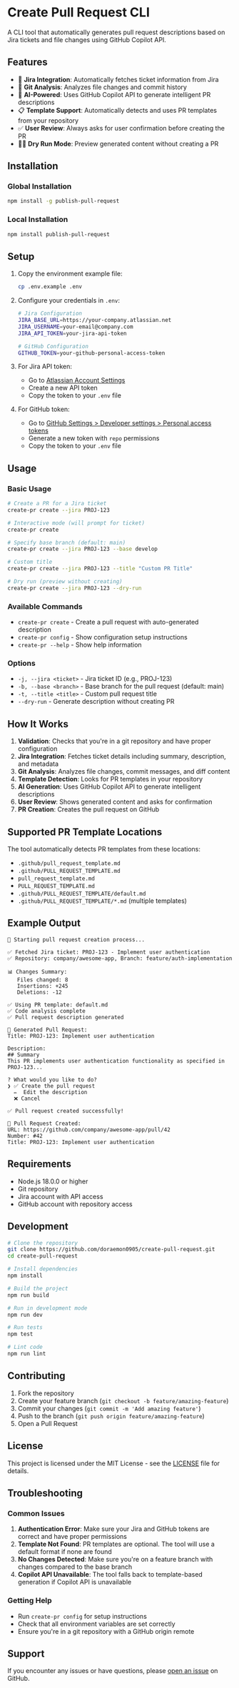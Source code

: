 # Create Pull Request CLI

A CLI tool that automatically generates pull request descriptions based on Jira tickets and file changes using GitHub Copilot API.

## Features

- 🎫 **Jira Integration**: Automatically fetches ticket information from Jira
- 🔄 **Git Analysis**: Analyzes file changes and commit history
- 🤖 **AI-Powered**: Uses GitHub Copilot API to generate intelligent PR descriptions
- 📋 **Template Support**: Automatically detects and uses PR templates from your repository
- ✅ **User Review**: Always asks for user confirmation before creating the PR
- 🏃‍♂️ **Dry Run Mode**: Preview generated content without creating a PR

## Installation

### Global Installation

```bash
npm install -g publish-pull-request
```

### Local Installation

```bash
npm install publish-pull-request
```

## Setup

1. Copy the environment example file:
   ```bash
   cp .env.example .env
   ```

2. Configure your credentials in `.env`:
   ```bash
   # Jira Configuration
   JIRA_BASE_URL=https://your-company.atlassian.net
   JIRA_USERNAME=your-email@company.com
   JIRA_API_TOKEN=your-jira-api-token

   # GitHub Configuration
   GITHUB_TOKEN=your-github-personal-access-token
   ```

3. For Jira API token:
   - Go to [Atlassian Account Settings](https://id.atlassian.com/manage-profile/security/api-tokens)
   - Create a new API token
   - Copy the token to your `.env` file

4. For GitHub token:
   - Go to [GitHub Settings > Developer settings > Personal access tokens](https://github.com/settings/tokens)
   - Generate a new token with `repo` permissions
   - Copy the token to your `.env` file

## Usage

### Basic Usage

```bash
# Create a PR for a Jira ticket
create-pr create --jira PROJ-123

# Interactive mode (will prompt for ticket)
create-pr create

# Specify base branch (default: main)
create-pr create --jira PROJ-123 --base develop

# Custom title
create-pr create --jira PROJ-123 --title "Custom PR Title"

# Dry run (preview without creating)
create-pr create --jira PROJ-123 --dry-run
```

### Available Commands

- `create-pr create` - Create a pull request with auto-generated description
- `create-pr config` - Show configuration setup instructions
- `create-pr --help` - Show help information

### Options

- `-j, --jira <ticket>` - Jira ticket ID (e.g., PROJ-123)
- `-b, --base <branch>` - Base branch for the pull request (default: main)
- `-t, --title <title>` - Custom pull request title
- `--dry-run` - Generate description without creating PR

## How It Works

1. **Validation**: Checks that you're in a git repository and have proper configuration
2. **Jira Integration**: Fetches ticket details including summary, description, and metadata
3. **Git Analysis**: Analyzes file changes, commit messages, and diff content
4. **Template Detection**: Looks for PR templates in your repository
5. **AI Generation**: Uses GitHub Copilot API to generate intelligent descriptions
6. **User Review**: Shows generated content and asks for confirmation
7. **PR Creation**: Creates the pull request on GitHub

## Supported PR Template Locations

The tool automatically detects PR templates from these locations:

- `.github/pull_request_template.md`
- `.github/PULL_REQUEST_TEMPLATE.md`
- `pull_request_template.md`
- `PULL_REQUEST_TEMPLATE.md`
- `.github/PULL_REQUEST_TEMPLATE/default.md`
- `.github/PULL_REQUEST_TEMPLATE/*.md` (multiple templates)

## Example Output

```
🚀 Starting pull request creation process...

✅ Fetched Jira ticket: PROJ-123 - Implement user authentication
✅ Repository: company/awesome-app, Branch: feature/auth-implementation

📊 Changes Summary:
   Files changed: 8
   Insertions: +245
   Deletions: -12

✅ Using PR template: default.md
✅ Code analysis complete
✅ Pull request description generated

📝 Generated Pull Request:
Title: PROJ-123: Implement user authentication

Description:
## Summary
This PR implements user authentication functionality as specified in PROJ-123...

? What would you like to do? 
❯ ✅ Create the pull request
  ✏️  Edit the description  
  ❌ Cancel

✅ Pull request created successfully!

🎉 Pull Request Created:
URL: https://github.com/company/awesome-app/pull/42
Number: #42
Title: PROJ-123: Implement user authentication
```

## Requirements

- Node.js 18.0.0 or higher
- Git repository
- Jira account with API access
- GitHub account with repository access

## Development

```bash
# Clone the repository
git clone https://github.com/doraemon0905/create-pull-request.git
cd create-pull-request

# Install dependencies
npm install

# Build the project
npm run build

# Run in development mode
npm run dev

# Run tests
npm test

# Lint code
npm run lint
```

## Contributing

1. Fork the repository
2. Create your feature branch (`git checkout -b feature/amazing-feature`)
3. Commit your changes (`git commit -m 'Add amazing feature'`)
4. Push to the branch (`git push origin feature/amazing-feature`)
5. Open a Pull Request

## License

This project is licensed under the MIT License - see the [LICENSE](LICENSE) file for details.

## Troubleshooting

### Common Issues

1. **Authentication Error**: Make sure your Jira and GitHub tokens are correct and have proper permissions
2. **Template Not Found**: PR templates are optional. The tool will use a default format if none are found
3. **No Changes Detected**: Make sure you're on a feature branch with changes compared to the base branch
4. **Copilot API Unavailable**: The tool falls back to template-based generation if Copilot API is unavailable

### Getting Help

- Run `create-pr config` for setup instructions
- Check that all environment variables are set correctly
- Ensure you're in a git repository with a GitHub origin remote

## Support

If you encounter any issues or have questions, please [open an issue](https://github.com/your-username/create-pull-request/issues) on GitHub.
